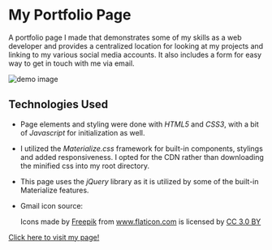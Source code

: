 My Portfolio Page
===================================================
A portfolio page I made that demonstrates some of my skills as a web developer and provides a centralized location for looking at my projects and linking to my various social media accounts. It also includes a form for easy way to get in touch with me via email.

![demo image]()

## Technologies Used
+ Page elements and styling were done with *HTML5* and *CSS3*, with a bit of *Javascript* for initialization as well.

+ I utilized the *Materialize.css* framework for built-in components, stylings and added responsiveness. I opted for the CDN rather than downloading the minified css into my root directory. 
  
+ This page uses the *jQuery* library as it is utilized by some of the built-in Materialize features. 
  

+ Gmail icon source: <div>Icons made by <a href="https://www.freepik.com/" title="Freepik">Freepik</a> from <a href="https://www.flaticon.com/" 			    title="Flaticon">www.flaticon.com</a> is licensed by <a href="http://creativecommons.org/licenses/by/3.0/" 			    title="Creative Commons BY 3.0" target="_blank">CC 3.0 BY</a></div>
   
  
[Click here to visit my page!](https://thornolan.github.io/ "deployed site")

















